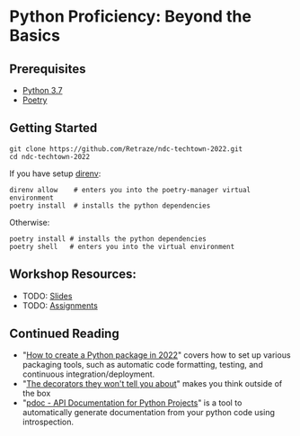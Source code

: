 # Python Proficiency: Beyond the Basics

## Prerequisites

* [Python 3.7](https://www.python.org/)
* [Poetry](https://python-poetry.org/)

## Getting Started

```shell
git clone https://github.com/Retraze/ndc-techtown-2022.git
cd ndc-techtown-2022
```

If you have setup [direnv](https://direnv.net/):

```shell
direnv allow    # enters you into the poetry-manager virtual environment
poetry install  # installs the python dependencies
```

Otherwise:

```shell
poetry install # installs the python dependencies
poetry shell   # enters you into the virtual environment
```

## Workshop Resources:

* TODO: [Slides](#todo)
* TODO: [Assignments](#todo)


## Continued Reading

* "[How to create a Python package in 2022](https://mathspp.com/blog/how-to-create-a-python-package-in-2022)" covers how to set up various packaging tools, such as automatic code formatting, testing, and continuous integration/deployment.
* "[The decorators they won't tell you about](https://github.com/hchasestevens/hchasestevens.github.io/blob/master/notebooks/the-decorators-they-wont-tell-you-about.ipynb#blob_contributors_box)" makes you think outside of the box
* "[pdoc - API Documentation for Python Projects](https://pdoc.dev/)" is a tool to automatically generate documentation from your python code using introspection.
